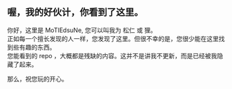 ## 喔，我的好伙计，你看到了这里。
你好，这里是 MoTIEdsuNe, 您可以叫我为 松仁 或 狸。  
正如每一个擅长发现的人一样，您发现了这里。但很不幸的是，您很少能在这里找到些有趣的东西。  
您能看到的 repo ，大概都是残缺的内容。这并不是讲我不更新，而是已经被我隐藏了起来。  

那么，祝您玩的开心。
<!--
**MoTIEdsuNe/MoTIEdsuNe** is a ✨ _special_ ✨ repository because its `README.md` (this file) appears on your GitHub profile.

Here are some ideas to get you started:

- 🔭 I’m currently working on ...
- 🌱 I’m currently learning ...
- 👯 I’m looking to collaborate on ...
- 🤔 I’m looking for help with ...
- 💬 Ask me about ...
- 📫 How to reach me: ...
- 😄 Pronouns: ...
- ⚡ Fun fact: ...
-->
